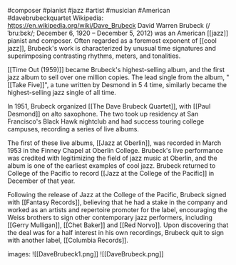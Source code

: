 #composer #pianist #jazz #artist #musician #American #davebrubeckquartet
Wikipedia: https://en.wikipedia.org/wiki/Dave_Brubeck
David Warren Brubeck (/ˈbruːbɛk/; December 6, 1920 – December 5, 2012) was an American [[jazz]] pianist and composer. Often regarded as a foremost exponent of [[cool jazz]], Brubeck's work is characterized by unusual time signatures and superimposing contrasting rhythms, meters, and tonalities.

[[Time Out (1959)]] became Brubeck's highest-selling album, and the first jazz album to sell over one million copies. The lead single from the album, "[[Take Five]]", a tune written by Desmond in 5
4 time, similarly became the highest-selling jazz single of all time.

In 1951, Brubeck organized [[The Dave Brubeck Quartet]], with [[Paul Desmond]] on alto saxophone. The two took up residency at San Francisco's Black Hawk nightclub and had success touring college campuses, recording a series of live albums.

The first of these live albums, [[Jazz at Oberlin]], was recorded in March 1953 in the Finney Chapel at Oberlin College. Brubeck's live performance was credited with legitimizing the field of jazz music at Oberlin, and the album is one of the earliest examples of cool jazz. Brubeck returned to College of the Pacific to record [[Jazz at the College of the Pacific]] in December of that year.

Following the release of Jazz at the College of the Pacific, Brubeck signed with [[Fantasy Records]], believing that he had a stake in the company and worked as an artists and repertoire promoter for the label, encouraging the Weiss brothers to sign other contemporary jazz performers, including [[Gerry Mulligan]], [[Chet Baker]] and [[Red Norvo]]. Upon discovering that the deal was for a half interest in his own recordings, Brubeck quit to sign with another label, [[Columbia Records]].

images: 
![[DaveBrubeck1.png]]
![[DaveBrubeck.png]]